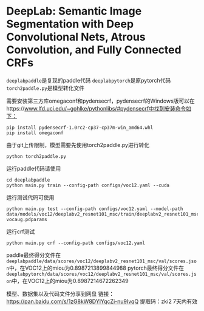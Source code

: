 # DeepLab: Semantic Image Segmentation with Deep Convolutional Nets, Atrous Convolution, and Fully Connected CRFs

`deeplabpaddle`是复现的paddle代码
`deeplabpytorch`是原pytorch代码
`torch2paddle.py`是模型转化文件

需要安装第三方库omegaconf和pydensecrf，pydensecrf的Windows版可以在https://www.lfd.uci.edu/~gohlke/pythonlibs/#pydensecrf中找到安装命令如下：
```
pip install pydensecrf-1.0rc2-cp37-cp37m-win_amd64.whl
pip install omegaconf
```
由于git上传限制，模型需要先使用torch2paddle.py进行转化
```
python torch2paddle.py
```

运行paddle代码请使用
```
cd deeplabpaddle
python main.py train --config-path configs/voc12.yaml --cuda
```
运行测试代码可使用
```
python main.py test --config-path configs/voc12.yaml --model-path  data/models/voc12/deeplabv2_resnet101_msc/train/deeplabv2_resnet101_msc-vocaug.pdparams
```
运行crf测试
```
python main.py crf --config-path configs/voc12.yaml
```
paddle最终得分文件在`deeplabpaddle/data/scores/voc12/deeplabv2_resnet101_msc/val/scores.json`中，在VOC12上的miou为0.8987213899844988
pytorch最终得分文件在`deeplabpytorch/data/scores/voc12/deeplabv2_resnet101_msc/val/scores.json`中，在VOC12上的miou为0.8987214672262349

模型、数据集以及代码文件分享到网盘
链接：https://pan.baidu.com/s/1zG8kW8DYlYqcZi-nu9IvqQ 
提取码：zki2
7天内有效
